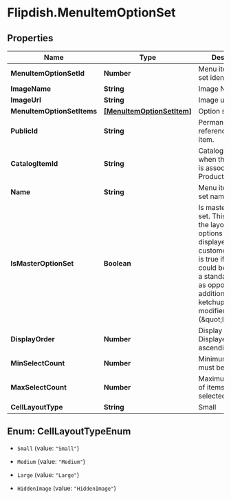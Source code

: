 # Flipdish.MenuItemOptionSet

## Properties

Name | Type | Description | Notes
------------ | ------------- | ------------- | -------------
**MenuItemOptionSetId** | **Number** | Menu item option set identifier | [optional] 
**ImageName** | **String** | Image Name | [optional] 
**ImageUrl** | **String** | Image url | [optional] 
**MenuItemOptionSetItems** | [**[MenuItemOptionSetItem]**](MenuItemOptionSetItem.md) | Option set items | [optional] 
**PublicId** | **String** | Permanent reference to the item. | [optional] 
**CatalogItemId** | **String** | Catalog item Id when the OptionSet is associated to a Product | [optional] 
**Name** | **String** | Menu item option set name | [optional] 
**IsMasterOptionSet** | **Boolean** | Is master option set. This can affect the layout of the options in the menu displayed to the customer. Usually it is true if the option could be considerd a standalone item as opposed to an addition (\&quot;with ketchup\&quot;) or modifier (\&quot;large\&quot;). | [optional] 
**DisplayOrder** | **Number** | Display order. Displayed in ascending order. | [optional] 
**MinSelectCount** | **Number** | Minimum items must be selected | [optional] 
**MaxSelectCount** | **Number** | Maximum number of items can be selected | [optional] 
**CellLayoutType** | **String** | Small | Medium | Large  Affects the layout of the menu. | [optional] 



## Enum: CellLayoutTypeEnum


* `Small` (value: `"Small"`)

* `Medium` (value: `"Medium"`)

* `Large` (value: `"Large"`)

* `HiddenImage` (value: `"HiddenImage"`)




